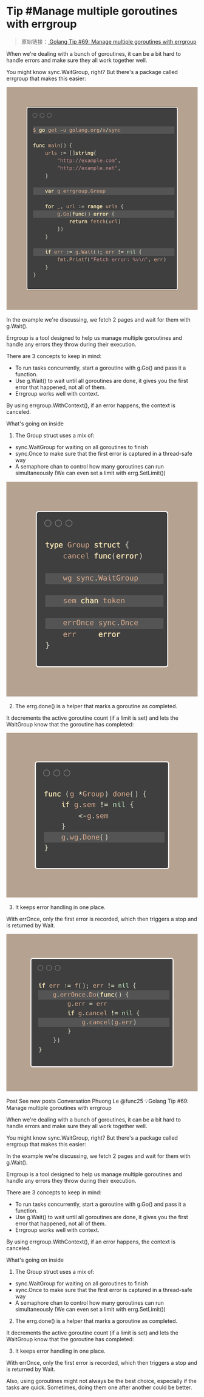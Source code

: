 # Tip #Manage multiple goroutines with errgroup

> 原始链接：[ Golang Tip #69: Manage multiple goroutines with errgroup](https://twitter.com/func25/status/1776555387254358509)

When we're dealing with a bunch of goroutines, it can be a bit hard to handle errors and make sure they all work together well.

You might know sync.WaitGroup, right? But there's a package called errgroup that makes this easier:

![](./images/069/001.png)

In the example we're discussing, we fetch 2 pages and wait for them with g.Wait().

Errgroup is a tool designed to help us manage multiple goroutines and handle any errors they throw during their execution.

There are 3 concepts to keep in mind:

- To run tasks concurrently, start a goroutine with g.Go() and pass it a function.
- Use g.Wait() to wait until all goroutines are done, it gives you the first error that happened, not all of them.
- Errgroup works well with context.

By using errgroup.WithContext(), if an error happens, the context is canceled.

What's going on inside

1. The Group struct uses a mix of:

- sync.WaitGroup for waiting on all goroutines to finish
- sync.Once to make sure that the first error is captured in a thread-safe way
- A semaphore chan to control how many goroutines can run simultaneously (We can even set a limit with errg.SetLimit())

![](./images/069/002.png)

2. The errg.done() is a helper that marks a goroutine as completed.

It decrements the active goroutine count (if a limit is set) and lets the WaitGroup know that the goroutine has completed:

![](./images/069/003.png)

3. It keeps error handling in one place.

With errOnce, only the first error is recorded, which then triggers a stop and is returned by Wait.

![](./images/069/004.png)

Post
See new posts
Conversation
Phuong Le
@func25
💡Golang Tip #69: Manage multiple goroutines with errgroup

When we're dealing with a bunch of goroutines, it can be a bit hard to handle errors and make sure they all work together well.

You might know sync.WaitGroup, right? But there's a package called errgroup that makes this easier:

In the example we're discussing, we fetch 2 pages and wait for them with g.Wait().

Errgroup is a tool designed to help us manage multiple goroutines and handle any errors they throw during their execution.

There are 3 concepts to keep in mind:

- To run tasks concurrently, start a goroutine with g.Go() and pass it a function.
- Use g.Wait() to wait until all goroutines are done, it gives you the first error that happened, not all of them.
- Errgroup works well with context.

By using errgroup.WithContext(), if an error happens, the context is canceled.

What's going on inside

1. The Group struct uses a mix of:

- sync.WaitGroup for waiting on all goroutines to finish
- sync.Once to make sure that the first error is captured in a thread-safe way
- A semaphore chan to control how many goroutines can run simultaneously (We can even set a limit with errg.SetLimit())

2. The errg.done() is a helper that marks a goroutine as completed.

It decrements the active goroutine count (if a limit is set) and lets the WaitGroup know that the goroutine has completed:

3. It keeps error handling in one place.

With errOnce, only the first error is recorded, which then triggers a stop and is returned by Wait.

Also, using goroutines might not always be the best choice, especially if the tasks are quick. Sometimes, doing them one after another could be better.
